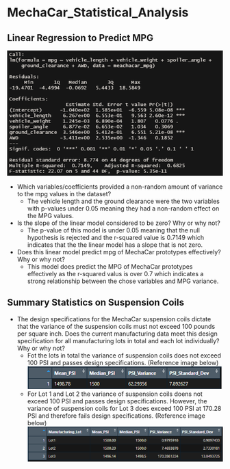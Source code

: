 # MechaCar_Statistical_Analysis

## Linear Regression to Predict MPG
![This is an image](https://github.com/smwhng/MechaCar_Statistical_Analysis/blob/main/Images/MPG_linear_regression.PNG) </br>
- Which variables/coefficients provided a non-random amount of variance to the mpg values in the dataset?
  - The vehicle length and the ground clearance were the two variables with p-values under 0.05 meaning they had a non-random effect on the MPG values.
- Is the slope of the linear model considered to be zero? Why or why not?
  - The p-value of this model is under 0.05 meaning that the null hypothesis is rejected and the r-squared value is 0.7149 which indicates that the the linear model has a slope that is not zero.
- Does this linear model predict mpg of MechaCar prototypes effectively? Why or why not?
  - This model does predict the MPG of MechaCar prototypes effectively as the r-squared valus is over 0.7 which indicates a strong relationship between the chose variables and MPG variance.

## Summary Statistics on Suspension Coils
- The design specifications for the MechaCar suspension coils dictate that the variance of the suspension coils must not exceed 100 pounds per square inch. Does the current manufacturing data meet this design specification for all manufacturing lots in total and each lot individually? Why or why not?
  - Fot the lots in total the variance of suspension coils does not exceed 100 PSI and passes design specifications. (Reference image below) <br/>
  ![This is an image](https://github.com/smwhng/MechaCar_Statistical_Analysis/blob/main/Images/Total_summary.PNG)
  - For Lot 1 and Lot 2 the variance of suspension coils doens not exceed 100 PSI and passes design specifications. However, the variance of suspension coils for Lot 3 does exceed 100 PSI at 170.28 PSI and therefore fails design specifications. (Reference image below) <br/>
  ![This is an image](https://github.com/smwhng/MechaCar_Statistical_Analysis/blob/main/Images/Lot_summary.PNG)
